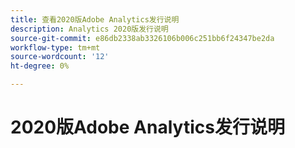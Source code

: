 ```yaml
---
title: 查看2020版Adobe Analytics发行说明
description: Analytics 2020版发行说明
source-git-commit: e86db2338ab3326106b006c251bb6f24347be2da
workflow-type: tm+mt
source-wordcount: '12'
ht-degree: 0%

---
```



# 2020版Adobe Analytics发行说明

